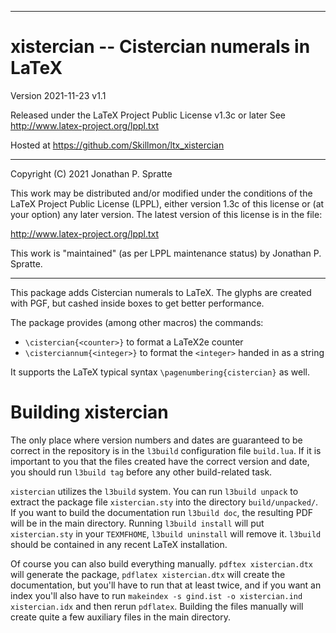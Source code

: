 -------------------------------------------------------------------------------
# xistercian -- Cistercian numerals in LaTeX

Version 2021-11-23 v1.1

Released under the LaTeX Project Public License v1.3c or later
See http://www.latex-project.org/lppl.txt

Hosted at https://github.com/Skillmon/ltx_xistercian

-------------------------------------------------------------------------------

Copyright (C) 2021 Jonathan P. Spratte

This  work may be  distributed and/or  modified under  the conditions  of the
LaTeX Project Public License (LPPL),  either version 1.3c  of this license or
(at your option) any later version.  The latest version of this license is in
the file:

  http://www.latex-project.org/lppl.txt

This work is "maintained" (as per LPPL maintenance status) by
  Jonathan P. Spratte.

-------------------------------------------------------------------------------

This package adds Cistercian numerals to LaTeX. The glyphs are created with PGF,
but cashed inside boxes to get better performance.

The package provides (among other macros) the commands:

- `\cistercian{<counter>}` to format a LaTeX2e counter
- `\cisterciannum{<integer>}` to format the `<integer>` handed in as a string

It supports the LaTeX typical syntax `\pagenumbering{cistercian}` as well.

# Building xistercian

The only place where version numbers and dates are guaranteed to be correct in
the repository is in the `l3build` configuration file `build.lua`. If it is
important to you that the files created have the correct version and date, you
should run `l3build tag` before any other build-related task.

`xistercian` utilizes the `l3build` system. You can run `l3build unpack` to
extract the package file `xistercian.sty` into the directory `build/unpacked/`.
If you want to build the documentation run `l3build doc`, the resulting PDF will
be in the main directory. Running `l3build install` will put `xistercian.sty` in
your `TEXMFHOME`, `l3build uninstall` will remove it. `l3build` should be
contained in any recent LaTeX installation.

Of course you can also build everything manually. `pdftex xistercian.dtx` will
generate the package, `pdflatex xistercian.dtx` will create the documentation,
but you'll have to run that at least twice, and if you want an index you'll also
have to run `makeindex -s gind.ist -o xistercian.ind xistercian.idx` and then
rerun `pdflatex`. Building the files manually will create quite a few auxiliary
files in the main directory.
